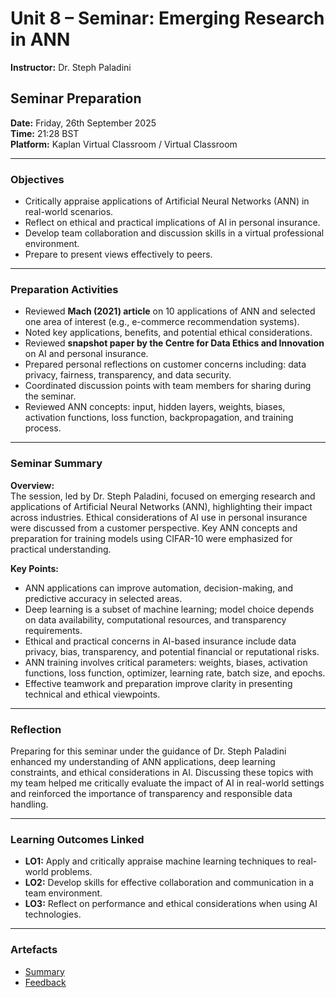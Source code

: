 # Unit 8 – Seminar: Emerging Research in ANN

**Instructor:** Dr. Steph Paladini  

## Seminar Preparation
**Date:** Friday, 26th September 2025  
**Time:** 21:28 BST  
**Platform:** Kaplan Virtual Classroom / Virtual Classroom  

---

### Objectives
- Critically appraise applications of Artificial Neural Networks (ANN) in real-world scenarios.  
- Reflect on ethical and practical implications of AI in personal insurance.  
- Develop team collaboration and discussion skills in a virtual professional environment.  
- Prepare to present views effectively to peers.  

---

### Preparation Activities
- Reviewed **Mach (2021) article** on 10 applications of ANN and selected one area of interest (e.g., e-commerce recommendation systems).  
- Noted key applications, benefits, and potential ethical considerations.  
- Reviewed **snapshot paper by the Centre for Data Ethics and Innovation** on AI and personal insurance.  
- Prepared personal reflections on customer concerns including: data privacy, fairness, transparency, and data security.  
- Coordinated discussion points with team members for sharing during the seminar.  
- Reviewed ANN concepts: input, hidden layers, weights, biases, activation functions, loss function, backpropagation, and training process.  

---

### Seminar Summary

**Overview:**  
The session, led by Dr. Steph Paladini, focused on emerging research and applications of Artificial Neural Networks (ANN), highlighting their impact across industries. Ethical considerations of AI use in personal insurance were discussed from a customer perspective. Key ANN concepts and preparation for training models using CIFAR-10 were emphasized for practical understanding.  

**Key Points:**  
- ANN applications can improve automation, decision-making, and predictive accuracy in selected areas.  
- Deep learning is a subset of machine learning; model choice depends on data availability, computational resources, and transparency requirements.  
- Ethical and practical concerns in AI-based insurance include data privacy, bias, transparency, and potential financial or reputational risks.  
- ANN training involves critical parameters: weights, biases, activation functions, loss function, optimizer, learning rate, batch size, and epochs.  
- Effective teamwork and preparation improve clarity in presenting technical and ethical viewpoints.  

---

### Reflection
Preparing for this seminar under the guidance of Dr. Steph Paladini enhanced my understanding of ANN applications, deep learning constraints, and ethical considerations in AI. Discussing these topics with my team helped me critically evaluate the impact of AI in real-world settings and reinforced the importance of transparency and responsible data handling.  

---

### Learning Outcomes Linked
- **LO1:** Apply and critically appraise machine learning techniques to real-world problems.  
- **LO2:** Develop skills for effective collaboration and communication in a team environment.  
- **LO3:** Reflect on performance and ethical considerations when using AI technologies.  

---

### Artefacts
- [Summary](../../Units/Unit7-9/Summary.md)
- [Feedback](../../Units/Unit7-9/Feedback.md)

